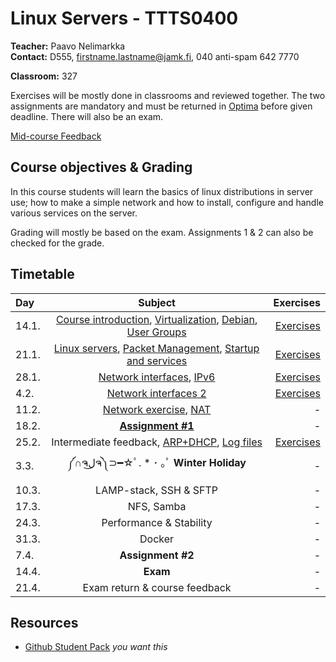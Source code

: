 # Linux Servers - TTTS0400

**Teacher:** Paavo Nelimarkka  
**Contact:** D555, firstname.lastname@jamk.fi, 040 anti-spam 642 7770  

**Classroom:** 327

Exercises will be mostly done in classrooms and reviewed together. The two assignments are mandatory and must be returned in [Optima](https://optima.jamk.fi/) before given deadline. There will also be an exam.

[Mid-course Feedback](https://github.com/JAMK-IT/TTTS0400-linux-servers/wiki/Mid-course-Feedback)

## Course objectives & Grading

In this course students will learn the basics of linux distributions in server use; how to make a simple network and how to install, configure and handle various services on the server.

Grading will mostly be based on the exam. Assignments 1 & 2 can also be checked for the grade.

## Timetable
| Day | Subject | Exercises |
|:--------|:----------:|-----:|
| 14.1. | [Course introduction](https://docs.google.com/presentation/d/1dyJju97IrH9Hi0RK5pFKysfahFsmkasNCl4Besg7yEE/edit?usp=sharing), [Virtualization](https://docs.google.com/presentation/d/1GMEvxJG4jjQcQ1-bolNhreHo0g1Dd5eG__T2KqyfQjY/edit?usp=sharing), [Debian](https://docs.google.com/presentation/d/1WaOiXPbdjOi__6paABBbmKaf3EchhHpkkPTdGp_bTrc/edit?usp=sharing), [User Groups](https://docs.google.com/presentation/d/1_Wqjat3eydFAVah7bxglho6Ev6yxoSd_8vMGu4lWs0Y/edit?usp=sharing) | [Exercises](https://docs.google.com/presentation/d/133cnZggnPU-vXdqfL3B86xzmS9T_DkYYDdNp5V888pI/edit?usp=sharing) |  
| 21.1. | [Linux servers](https://www.dropbox.com/s/bcbqw4pur5i5igv/Linux-palvelimena.pdf?dl=0), [Packet Management](https://www.dropbox.com/s/6i80i5ujbhtd1t1/Linux-Paketinhallinta.pdf?dl=0), [Startup and services](https://www.dropbox.com/s/nbi167b1ygdhk1k/K%C3%A4ynnistys%20ja%20palvelut.pdf?dl=0)| [Exercises](https://docs.google.com/presentation/d/14FfXoEJEllOKVnSlwujgxMRFOIAM94U20dGcuBAdRRU/edit?usp=sharing) |  
| 28.1. | [Network interfaces](https://www.dropbox.com/s/jlq9f9hgufp6r5m/Verkkorajapinnat1.pdf?dl=0), [IPv6](https://www.dropbox.com/s/4jfbrjs56pi8ntz/IPv6.pdf?dl=0) | [Exercises](https://github.com/JAMK-IT/TTTS0400-linux-servers/wiki/tehtavat-3) | 
| 4.2. | [Network interfaces 2](https://www.dropbox.com/s/rj0xbul9gysiyyj/Verkkorajapinnat2.pdf?dl=0) | [Exercises](https://github.com/JAMK-IT/TTTS0400-linux-servers/wiki/tehtavat-4) | 
| 11.2. | [Network exercise](https://github.com/JAMK-IT/TTTS0400-linux-servers/wiki/network-exercise), [NAT](https://www.dropbox.com/s/uy7x22k74tydxhw/NAT.pdf?dl=0) | - | 
| 18.2. | [**Assignment #1**](https://github.com/JAMK-IT/TTTS0400-linux-servers/wiki/Labra1) | - | 
| 25.2. | Intermediate feedback, [ARP+DHCP](https://www.dropbox.com/s/3tejzyd1phh5gdf/ARP-DHCP.pdf?dl=0), [Log files](https://www.dropbox.com/s/islav91wzetjf3j/Logit.pdf?dl=0) | [Exercises](https://github.com/JAMK-IT/TTTS0400-linux-servers/wiki/Exercises25_2) | 
| 3.3. | ༼∩ຈل͜ຈ༽⊃━☆ﾟ. * ･ ｡ﾟ **Winter Holiday** | - | 
| 10.3. | LAMP-stack, SSH & SFTP | - | 
| 17.3. | NFS, Samba | - | 
| 24.3. | Performance & Stability | - | 
| 31.3. | Docker | - | 
| 7.4. | **Assignment #2** | - | 
| 14.4. | **Exam** | - | 
| 21.4. | Exam return  & course feedback  | - | 

## Resources

- [Github Student Pack](https://education.github.com/pack) _you want this_

